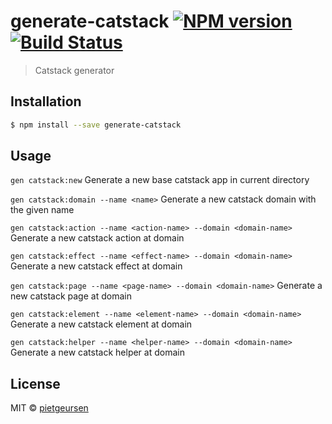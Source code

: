 # generate-catstack [![NPM version](https://badge.fury.io/js/generate-catstack.svg)](https://npmjs.org/package/generate-catstack) [![Build Status](https://travis-ci.org/pietgeursen/generate-catstack.svg?branch=master)](https://travis-ci.org/pietgeursen/generate-catstack)

> Catstack generator

## Installation

```sh
$ npm install --save generate-catstack
```

## Usage

`gen catstack:new`
Generate a new base catstack app in current directory

`gen catstack:domain --name <name>`
Generate a new catstack domain with the given name

`gen catstack:action --name <action-name> --domain <domain-name>`
Generate a new catstack action at domain

`gen catstack:effect --name <effect-name> --domain <domain-name>`
Generate a new catstack effect at domain

`gen catstack:page --name <page-name> --domain <domain-name>`
Generate a new catstack page at domain

`gen catstack:element --name <element-name> --domain <domain-name>`
Generate a new catstack element at domain

`gen catstack:helper --name <helper-name> --domain <domain-name>`
Generate a new catstack helper at domain

## License

MIT © [pietgeursen](n)

